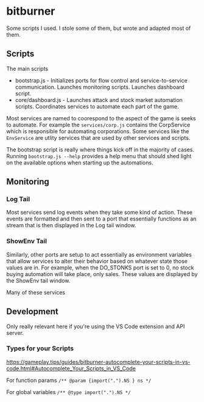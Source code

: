 # bitburner

Some scripts I used. I stole some of them, but wrote and adapted most of them.

## Scripts

The main scripts

* bootstrap.js - Initializes ports for flow control and service-to-service communication. Launches monitoring scripts. Launches dashboard script.
* core/dashboard.js - Launches attack and stock market automation scripts. Coordinates services to automate each part of the game.

Most services are named to coorespond to the aspect of the game is seeks to automate. For example the `services/corp.js` contains the CorpService which is responsible for automating corporations. Some services like the `EnvService` are utlity services that are used by other services and scripts.

The bootstrap script is really where things kick off in the majority of cases. Running `bootstrap.js --help` provides a help menu that should shed light on the available options when starting up the automations.

## Monitoring

### Log Tail

Most services send log events when they take some kind of action. These events are formatted and then sent to a port that essentially functions as an stream that is then displayed in the Log tail window.

### ShowEnv Tail

Similarly, other ports are setup to act essentially as environment variables that allow services to alter their behavior based on whatever state those values are in. For example, when the DO_STONKS port is set to 0, no stock buying automation will take place, only sales. These values are displayed by the ShowEnv tail window.

Many of these services

## Development

Only really relevant here if you're using the VS Code extension and API server.

### Types for your Scripts

https://gameplay.tips/guides/bitburner-autocomplete-your-scripts-in-vs-code.html#Autocomplete_Your_Scripts_in_VS_Code

For function params
`/** @param {import(".").NS } ns */`

For global variables
`/** @type import(".").NS */`
